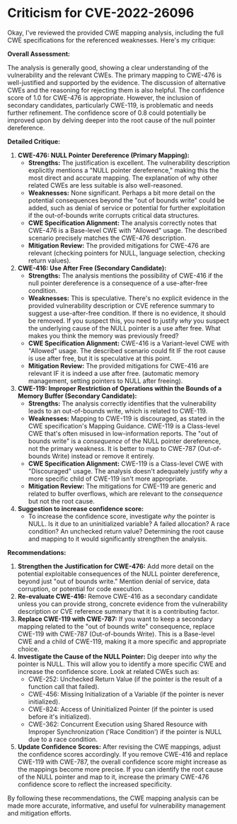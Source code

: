 # Criticism for CVE-2022-26096

Okay, I've reviewed the provided CWE mapping analysis, including the full CWE specifications for the referenced weaknesses. Here's my critique:

**Overall Assessment:**

The analysis is generally good, showing a clear understanding of the vulnerability and the relevant CWEs. The primary mapping to CWE-476 is well-justified and supported by the evidence. The discussion of alternative CWEs and the reasoning for rejecting them is also helpful. The confidence score of 1.0 for CWE-476 is appropriate. However, the inclusion of secondary candidates, particularly CWE-119, is problematic and needs further refinement. The confidence score of 0.8 could potentially be improved upon by delving deeper into the root cause of the null pointer dereference.

**Detailed Critique:**

1.  **CWE-476: NULL Pointer Dereference (Primary Mapping):**
    *   **Strengths:** The justification is excellent. The vulnerability description explicitly mentions a "NULL pointer dereference," making this the most direct and accurate mapping. The explanation of why other related CWEs are less suitable is also well-reasoned.
    *   **Weaknesses:** None significant. Perhaps a bit more detail on the potential consequences beyond the "out of bounds write" could be added, such as denial of service or potential for further exploitation if the out-of-bounds write corrupts critical data structures.
    *   **CWE Specification Alignment:** The analysis correctly notes that CWE-476 is a Base-level CWE with "Allowed" usage. The described scenario precisely matches the CWE-476 description.
    *   **Mitigation Review:** The provided mitigations for CWE-476 are relevant (checking pointers for NULL, language selection, checking return values).
2.  **CWE-416: Use After Free (Secondary Candidate):**
    *   **Strengths:** The analysis mentions the possibility of CWE-416 if the null pointer dereference is a consequence of a use-after-free condition.
    *   **Weaknesses:** This is speculative. There's no explicit evidence in the provided vulnerability description or CVE reference summary to suggest a use-after-free condition. If there is no evidence, it should be removed. If you suspect this, you need to justify *why* you suspect the underlying cause of the NULL pointer is a use after free. What makes you think the memory was previously freed?
    *   **CWE Specification Alignment:** CWE-416 is a Variant-level CWE with "Allowed" usage. The described scenario could fit IF the root cause is use after free, but it is speculative at this point.
    *   **Mitigation Review:** The provided mitigations for CWE-416 are relevant IF it is indeed a use after free. (automatic memory management, setting pointers to NULL after freeing).
3.  **CWE-119: Improper Restriction of Operations within the Bounds of a Memory Buffer (Secondary Candidate):**
    *   **Strengths:** The analysis correctly identifies that the vulnerability leads to an out-of-bounds write, which is related to CWE-119.
    *   **Weaknesses:** Mapping to CWE-119 is discouraged, as stated in the CWE specification's Mapping Guidance. CWE-119 is a Class-level CWE that's often misused in low-information reports. The "out of bounds write" is a *consequence* of the NULL pointer dereference, not the primary weakness. It is better to map to CWE-787 (Out-of-bounds Write) instead or remove it entirely.
    *   **CWE Specification Alignment:** CWE-119 is a Class-level CWE with "Discouraged" usage. The analysis doesn't adequately justify *why* a more specific child of CWE-119 isn't more appropriate.
    *   **Mitigation Review:** The mitigations for CWE-119 are generic and related to buffer overflows, which are relevant to the *consequence* but not the root cause.
4.  **Suggestion to increase confidence score:**
    * To increase the confidence score, investigate *why* the pointer is NULL.  Is it due to an uninitialized variable? A failed allocation? A race condition? An unchecked return value?  Determining the root cause and mapping to it would significantly strengthen the analysis.

**Recommendations:**

1.  **Strengthen the Justification for CWE-476:** Add more detail on the potential exploitable consequences of the NULL pointer dereference, beyond just "out of bounds write." Mention denial of service, data corruption, or potential for code execution.
2.  **Re-evaluate CWE-416:** Remove CWE-416 as a secondary candidate unless you can provide strong, concrete evidence from the vulnerability description or CVE reference summary that it is a contributing factor.
3.  **Replace CWE-119 with CWE-787:** If you want to keep a secondary mapping related to the "out of bounds write" consequence, replace CWE-119 with CWE-787 (Out-of-bounds Write). This is a Base-level CWE and a child of CWE-119, making it a more specific and appropriate choice.
4.  **Investigate the Cause of the NULL Pointer:** Dig deeper into *why* the pointer is NULL. This will allow you to identify a more specific CWE and increase the confidence score. Look at related CWEs such as:
    *   CWE-252: Unchecked Return Value (if the pointer is the result of a function call that failed).
    *   CWE-456: Missing Initialization of a Variable (if the pointer is never initialized).
    *   CWE-824: Access of Uninitialized Pointer (if the pointer is used before it's initialized).
    *   CWE-362: Concurrent Execution using Shared Resource with Improper Synchronization ('Race Condition') if the pointer is NULL due to a race condition.
5.  **Update Confidence Scores:** After revising the CWE mappings, adjust the confidence scores accordingly. If you remove CWE-416 and replace CWE-119 with CWE-787, the overall confidence score might increase as the mappings become more precise. If you can identify the root cause of the NULL pointer and map to it, increase the primary CWE-476 confidence score to reflect the increased specificity.

By following these recommendations, the CWE mapping analysis can be made more accurate, informative, and useful for vulnerability management and mitigation efforts.